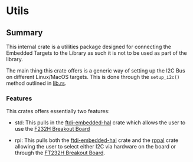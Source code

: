 # Utils

## Summary
This internal crate is a utilities package designed for connecting the Embedded Targets to the Library as such it is not to be used as part of the library.

The main thing this crate offers is a generic way of setting up the I2C Bus on different Linux/MacOS targets. This is done through the `setup_i2c()` method outlined in [lib.rs](./src/lib.rs).

### Features

This crates offers essentially two features:

- std: This pulls in the [ftdi-embedded-hal](https://github.com/ftdi-rs/ftdi-embedded-hal/tree/main) crate which allows the user to use the [F232H Breakout Board](https://thepihut.com/products/adafruit-ft232h-breakout-general-purpose-usb-to-gpio-spi-i2c)

- rpi: This pulls both the [ftdi-embedded-hal](https://github.com/ftdi-rs/ftdi-embedded-hal/tree/main)
crate and the [rppal](https://github.com/golemparts/rppal) crate allowing the user to select either I2C via hardware on the board or through the [FT232H Breakout Board](https://thepihut.com/products/adafruit-ft232h-breakout-general-purpose-usb-to-gpio-spi-i2c).
